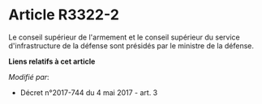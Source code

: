 # Article R3322-2

Le conseil supérieur de l'armement et le conseil supérieur du service d'infrastructure de la défense sont présidés par le
ministre de la défense.

**Liens relatifs à cet article**

_Modifié par_:

  - Décret n°2017-744 du 4 mai 2017 - art. 3
